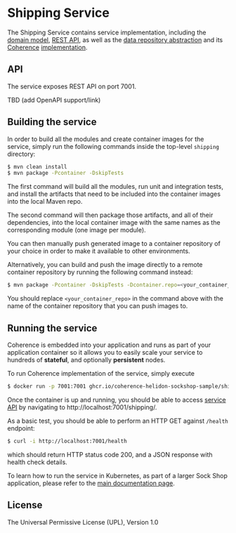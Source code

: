 # Shipping Service

The Shipping Service contains service implementation, including the
[domain model](src/main/java/com/oracle/coherence/examples/sockshop/helidon/shipping/Shipment.java),
[REST API](src/main/java/com/oracle/coherence/examples/sockshop/helidon/shipping/ShippingResource.java), as well as the
[data repository abstraction](src/main/java/com/oracle/coherence/examples/sockshop/helidon/shipping/ShipmentRepository.java)
and its [Coherence](https://coherence.java.net/) [implementation](src/main/java/com/oracle/coherence/examples/sockshop/helidon/shipping/CoherenceShipmentRepository.java).

## API

The service exposes REST API on port 7001. 

TBD (add OpenAPI support/link)

## Building the service

In order to build all the modules and create container images for the service, simply run the 
following commands inside the top-level `shipping` directory:

```bash
$ mvn clean install
$ mvn package -Pcontainer -DskipTests
``` 

The first command will build all the modules, run unit and integration tests, and install the
artifacts that need to be included into the container images into the local Maven repo.

The second command will then package those artifacts, and all of their dependencies, into
the local container image with the same names as the corresponding module (one image per module).

You can then manually push generated image to a container repository of your choice in order
to make it available to other environments.

Alternatively, you can build and push the image directly to a remote container repository by
running the following command instead:

```bash
$ mvn package -Pcontainer -DskipTests -Dcontainer.repo=<your_container_repo> -Djib.goal=build
```

You should replace `<your_container_repo>` in the command above with the name of the 
container repository that you can push images to.

## Running the service

Coherence is embedded into your application and runs as part
of your application container so it allows you to easily scale your service to hundreds of **stateful**,
and optionally **persistent** nodes.

To run Coherence implementation of the service, simply execute

```bash
$ docker run -p 7001:7001 ghcr.io/coherence-helidon-sockshop-sample/shipping
``` 

Once the container is up and running, you should be able to access [service API](./README.md#api)
by navigating to http://localhost:7001/shipping/.

As a basic test, you should be able to perform an HTTP GET against `/health` endpoint:

```bash
$ curl -i http://localhost:7001/health
``` 
which should return HTTP status code 200, and a JSON response with health check details.

To learn how to run the service in Kubernetes, as part of a larger Sock Shop application,
please refer to the [main documentation page](../README.md).

## License

The Universal Permissive License (UPL), Version 1.0
